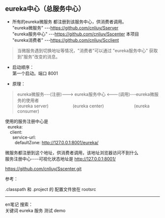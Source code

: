 ## eureka中心（总服务中心）

* 所有的eureka微服务 都注册到该服务中心，供消费者调用。  
  "eureka微服务" ---https://github.com/cnliuy/Sserver    
  "eureka服务中心" ---https://github.com/cnliuy/Sscenter  本项目  
  "eureka消费者" ---https://github.com/cnliuy/Scclient  
  
>  当微服务遇到切换地址等情况，"消费者"可以通过 "eureka服务中心" 获取到"服务"改变的消息。  
  
* 启动顺序：  
       第一个启动。端口 8001   
  
* 原理：  
              
> eureka微服务---(注册)---> eureka服务中心 <---(调用)---eureka微服务的使用者  
> (eureka server)&nbsp;&nbsp;&nbsp;&nbsp;&nbsp;&nbsp;&nbsp;&nbsp;&nbsp;&nbsp;&nbsp;&nbsp;&nbsp;&nbsp;&nbsp;&nbsp;&nbsp;&nbsp;&nbsp;&nbsp;(eureka center)&nbsp;&nbsp;&nbsp;&nbsp;&nbsp;&nbsp;&nbsp;&nbsp;&nbsp;&nbsp;&nbsp;&nbsp;&nbsp;&nbsp;&nbsp;&nbsp;&nbsp;&nbsp;&nbsp;&nbsp;&nbsp;&nbsp;&nbsp;&nbsp; (eureka consumer)  
  
  
  
   
     
使用的服务注册中心是  
&nbsp;&nbsp;eureka:  
&nbsp;&nbsp;&nbsp;&nbsp;client:  
&nbsp;&nbsp;&nbsp;&nbsp;&nbsp;&nbsp;service-url:  
&nbsp;&nbsp;&nbsp;&nbsp;&nbsp;&nbsp;&nbsp;&nbsp;defaultZone: http://127.0.0.1:8001/eureka/  
        
微服务都注册到这个地址，供消费者调用，该地址浏览器访问不到什么  
服务注册中心----可视化状态地址是 http://127.0.0.1:8001/  
  
  
     
  
  
https://github.com/cnliuy/Sscenter.git  

参考：  
  
  .classpath 和 .project 的 配置文件放在 rootsrc  
 
----  
en笔记 搜索：  
关键词  eureka 服务 测试 demo  


